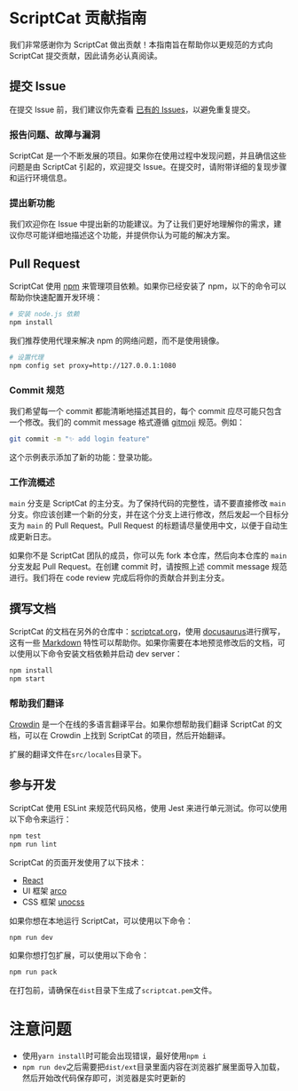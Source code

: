 # ScriptCat 贡献指南

我们非常感谢你为 ScriptCat 做出贡献！本指南旨在帮助你以更规范的方式向 ScriptCat
提交贡献，因此请务必认真阅读。

## 提交 Issue

在提交 Issue 前，我们建议你先查看
[已有的 Issues](https://github.com/scriptscat/scriptcat/issues)，以避免重复提交。

### 报告问题、故障与漏洞

ScriptCat 是一个不断发展的项目。如果你在使用过程中发现问题，并且确信这些问题是由
ScriptCat 引起的，欢迎提交 Issue。在提交时，请附带详细的复现步骤和运行环境信息。

### 提出新功能

我们欢迎你在 Issue
中提出新的功能建议。为了让我们更好地理解你的需求，建议你尽可能详细地描述这个功能，并提供你认为可能的解决方案。

## Pull Request

ScriptCat 使用 [npm](https://www.npmjs.com/) 来管理项目依赖。如果你已经安装了
npm，以下的命令可以帮助你快速配置开发环境：

```bash
# 安装 node.js 依赖
npm install
```

我们推荐使用代理来解决 npm 的网络问题，而不是使用镜像。

```bash
# 设置代理
npm config set proxy=http://127.0.0.1:1080
```

### Commit 规范

我们希望每一个 commit 都能清晰地描述其目的，每个 commit
应尽可能只包含一个修改。我们的 commit message 格式遵循
[gitmoji](https://gitmoji.dev/) 规范。例如：

```bash
git commit -m "✨ add login feature"
```

这个示例表示添加了新的功能：登录功能。

### 工作流概述

`main` 分支是 ScriptCat 的主分支。为了保持代码的完整性，请不要直接修改 `main`
分支。你应该创建一个新的分支，并在这个分支上进行修改，然后发起一个目标分支为
`main` 的 Pull Request。Pull Request
的标题请尽量使用中文，以便于自动生成更新日志。

如果你不是 ScriptCat 团队的成员，你可以先 fork 本仓库，然后向本仓库的 `main`
分支发起 Pull Request。在创建 commit 时，请按照上述 commit message
规范进行。我们将在 code review 完成后将你的贡献合并到主分支。

## 撰写文档

ScriptCat
的文档在另外的仓库中：[scriptcat.org](https://docs.scriptcat.org)，使用
[docusaurus](https://docusaurus.io/)进行撰写，这有一些
[Markdown](https://docusaurus.io/zh-CN/docs/markdown-features)
特性可以帮助你。如果你需要在本地预览修改后的文档，可以使用以下命令安装文档依赖并启动
dev server：

```bash
npm install
npm start
```

### 帮助我们翻译

[Crowdin](https://crowdin.com/project/scriptcat) 是一个在线的多语言翻译平台。如果你想帮助我们翻译 ScriptCat 的文档，可以在 Crowdin 上找到 ScriptCat 的项目，然后开始翻译。

扩展的翻译文件在`src/locales`目录下。

## 参与开发

ScriptCat 使用 ESLint 来规范代码风格，使用 Jest
来进行单元测试。你可以使用以下命令来运行：

```bash
npm test
npm run lint
```

ScriptCat 的页面开发使用了以下技术：

- [React](https://reactjs.org/)
- UI 框架 [arco](https://arco.design)
- CSS 框架 [unocss](https://unocss.dev/interactive/)

如果你想在本地运行 ScriptCat，可以使用以下命令：

```bash
npm run dev
```

如果你想打包扩展，可以使用以下命令：

```bash
npm run pack
```

在打包前，请确保在`dist`目录下生成了`scriptcat.pem`文件。

# 注意问题

- 使用`yarn install`时可能会出现错误，最好使用`npm i`
- `npm run dev`之后需要把`dist/ext`目录里面内容在浏览器扩展里面导入加载，然后开始改代码保存即可，浏览器是实时更新的
